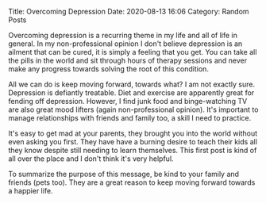 Title: Overcoming Depression
Date: 2020-08-13 16:06
Category: Random Posts

Overcoming depression is a recurring theme in my life and all of life in general.
In my non-professional opinion I don't believe depression is an ailment
that can be cured, it is simply a feeling that you get. You can take all the pills in the world
and sit through hours of therapy sessions and never make any progress towards solving the root of this condition. 

All we can do is keep moving forward, towards what? I am not exactly sure. 
Depression is defiantly treatable. Diet and exercise are apparently great for fending off depression. 
However, I find junk food and binge-watching TV are also great mood lifters (again non-professional opinion).
It's important to manage relationships with friends and family too, a skill I need to practice.

It's easy to get mad at your parents, they brought you into the world without even asking you first. 
They have have a burning desire to teach their kids all they know despite still needing to learn themselves.
This first post is kind of all over the place and I don't think it's very helpful.

To summarize the purpose of this message, be kind to your family and friends (pets too). 
They are a great reason to keep moving forward towards a happier life. 



